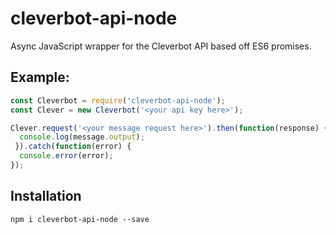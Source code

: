 # cleverbot-api-node
Async JavaScript wrapper for the Cleverbot API based off ES6 promises. 

## Example:
```javascript
const Cleverbot = require('cleverbot-api-node');
const Clever = new Cleverbot('<your api key here>');

Clever.request('<your message request here>').then(function(response) {
  console.log(message.output);
 }).catch(function(error) {
  console.error(error);
});
```

## Installation
```
npm i cleverbot-api-node --save
```

